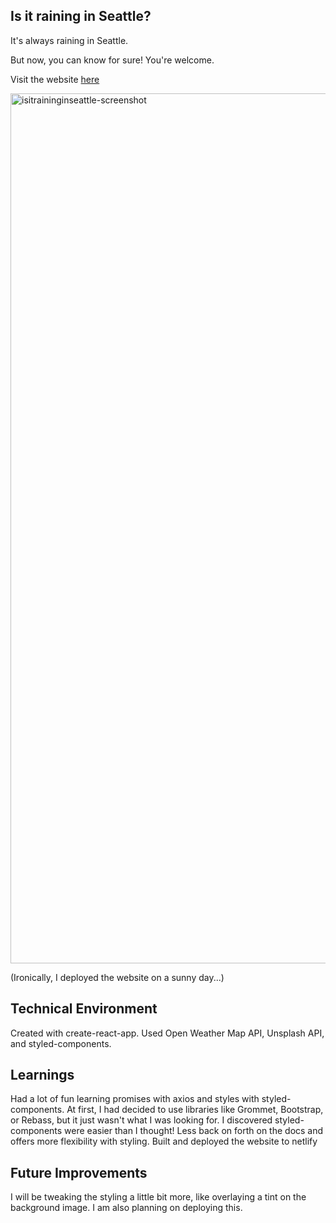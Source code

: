 ## Is it raining in Seattle?
It's always raining in Seattle.

But now, you can know for sure! You're welcome.

Visit the website [here](https://is-it-raining-in-seattle.netlify.com/)

<img width="1392" alt="isitraininginseattle-screenshot" src="https://user-images.githubusercontent.com/26034240/56846009-5a337300-687e-11e9-9ad5-dfda0bc4fc44.png">

(Ironically, I deployed the website on a sunny day...)


## Technical Environment
Created with create-react-app. Used Open Weather Map API, Unsplash API, and styled-components.

## Learnings
Had a lot of fun learning promises with axios and styles with styled-components. 
At first, I had decided to use libraries like Grommet, Bootstrap, or Rebass, but it just wasn't what I was looking for. I discovered styled-components were easier than I thought! Less back on forth on the docs and offers more flexibility with styling.
Built and deployed the website to netlify


## Future Improvements
I will be tweaking the styling a little bit more, like overlaying a tint on the background image.
I am also planning on deploying this.

